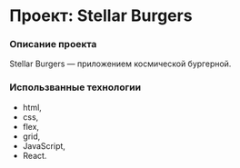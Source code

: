 # Проект: Stellar Burgers

### Описание проекта
Stellar Burgers — приложением космической бургерной.

### Использванные технологии
* html,
* css,
* flex,
* grid,
* JavaScript,
* React.
